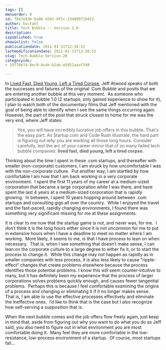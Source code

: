 ```yaml
---
tags: []
menuorder: 0
id: f6b7e83b-8a06-4502-9f5c-234899710422
author: bsstahl
title: Tech Bubble -- Version 2.0
description: 
ispublished: true
showinlist: false
publicationdate: 2011-01-31T12:30:52
lastmodificationdate: 2011-01-31T12:30:52
slug: Tech-Bubble-Version-20
categoryids:
- 19770e74-9ec9-4cde-b2ab-e5051aaaf348

---
```


In [Lived Fast, Died Young, Left a Tired Corpse](http://www.codinghorror.com/blog/2011/01/lived-fast-died-young-left-a-tired-corpse.html), Jeff Atwood speaks of both the successes and failures of the original .Com Bubble and posits that we are entering another bubble at this very moment.  As someone who participated in bubble 1.0 (2 startups, only gained experience to show for it), I plan to watch both of the documentary films that Jeff mentioned with the goal of being able to identify when I see the same things occurring again.  However, the part of the post that struck closest to home for me was the very end, where Jeff states:


> Yes, you will have incredibly lucrative job offers in this bubble. That's the easy part. As Startup.com and Code Rush illustrate, the hard part is figuring out *why* you are working all those long hours. Consider carefully, lest the arc of your career mirror that of so many failed tech bubble companies: **lived fast, died young, left a tired corpse.**


Thinking about the time I spent in these .com startups, and thereafter with smaller (non-corporate) customers, I am struck by how uncomfortable I was with the non-corporate culture.  Put another way, I am startled by how comfortable I am now that I am back working in a very corporate environment.  I spent the first 11 years of my career at a medium-sized corporation that became a large corporation while I was there, and have spent the last 4 years at a medium-sized corporation that is rapidly growing.  In between, I spent 10 years hopping around between .com startups and consulting gigs all over the country.  While I enjoyed the travel and the fast-paced, rapidly changing environments, I found there was something very significant missing for me at these assignments.

It is clear to me now that the startup game is not, and never was, for me.  I don’t think it is the long hours either since it is not uncommon for me to put in extensive hours when I have a deadline to meet no matter where I am working.  More likely, it seems to me, is that I have process to lean on when necessary.  That is, when I see something that doesn’t make sense, I can lean on the corporate culture to a large degree to either fix it, or to start the process to change it.  While this change may not happen as rapidly as in smaller companies with less process, it is also less likely to cause “ripple-effect” changes that create problems elsewhere because the process identifies those potential problems. I know this will seem counter-intuitive to many, but it has definitely been my experience that the process of larger corporations solves problems quickly enough, and causes fewer tangential problems.  Perhaps this is because I feel comfortable examining the origins of a process and changing or eliminating it if it no longer makes sense.  That is, I am able to use the effective processes effectively and eliminate the ineffective ones.  I’d like to think that is the case but I also recognize how self-serving a supposition that is.

When the next bubble comes and the job offers flow freely again, just keep in mind that, aside from figuring out why you want to do what you do as Jeff said, you also need to figure out in what environment you are most comfortable doing it.  Many feel they are more comfortable in the low-resistance, low-process environment of a startup.  Of course, most startups fail…

